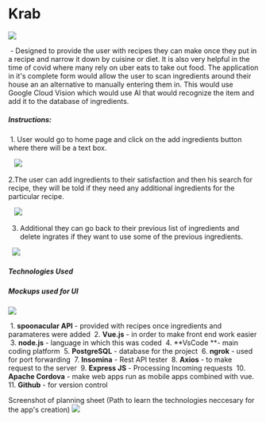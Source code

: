 # Krab
![](https://cdn.discordapp.com/attachments/802690157970456590/803012904122843136/unknown.png)

 - Designed to provide the user with recipes they can make once they put in a recipe and
narrow it down by cuisine or diet. It is also very helpful in the time of covid where many rely on uber eats to take out food.
The application in it's complete form would allow the user to scan ingredients around their house an an alternative to manually entering them in.
This would use Google Cloud Vision which would use AI that would recognize the item and add it to the database of ingredients.
##### Instructions:
 1. User would go to home page and click on the add ingredients button where there will be
a text box.

   ![](https://cdn.discordapp.com/attachments/802690157970456590/803012291737419807/unknown.png)

2.The user can add ingredients to their satisfaction and then his search for recipe, they will
be told if they need any additional ingredients for the particular recipe.

   ![](https://cdn.discordapp.com/attachments/802690157970456590/803012369017602048/unknown.png)
   
3. Additional they can go back to their previous list of ingredients and delete ingrates if
they want to use some of the previous ingredients.

  ![](https://cdn.discordapp.com/attachments/802690157970456590/803012369017602048/unknown.png)
  
##### Technologies Used
##### Mockups used for UI
![](https://cdn.discordapp.com/attachments/642141815478419467/803015913909125180/unknown.png)


 1. **spoonacular API** - provided with recipes once ingredients and paramateres were
added
 2. **Vue.js** - in order to make front end work easier
 3. **node.js** - language in which this was coded
 4. **VsCode **- main coding platform
 5. **PostgreSQL** - database for the project
 6. **ngrok** - used for port forwarding
 7. **Insomina** - Rest API tester
 8. **Axios** - to make request to the server
 9. **Express JS** - Processing Incoming requests
 10. **Apache Cordova** - make web apps run as mobile apps combined with vue.
 11. **Github** - for version control
 
 
 Screenshot of planning sheet (Path to learn the technologies neccesary for the app's creation)
![](https://cdn.discordapp.com/attachments/642141815478419467/803016470798794753/unknown.png)
